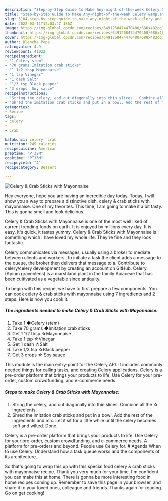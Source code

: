 ```yaml
---
description: "Step-by-Step Guide to Make Any-night-of-the-week Celery &amp;amp; Crab Sticks with Mayonnaise"
title: "Step-by-Step Guide to Make Any-night-of-the-week Celery &amp;amp; Crab Sticks with Mayonnaise"
slug: 5104-step-by-step-guide-to-make-any-night-of-the-week-celery-and-amp-crab-sticks-with-mayonnaise
date: 2022-03-11T12:03:47.186Z
image: https://img-global.cpcdn.com/recipes/6491268474470400/680x482cq70/celery-crab-sticks-with-mayonnaise-recipe-main-photo.jpg
thumbnail: https://img-global.cpcdn.com/recipes/6491268474470400/680x482cq70/celery-crab-sticks-with-mayonnaise-recipe-main-photo.jpg
cover: https://img-global.cpcdn.com/recipes/6491268474470400/680x482cq70/celery-crab-sticks-with-mayonnaise-recipe-main-photo.jpg
author: Blanche Pope
ratingvalue: 4.9
reviewcount: 41022
recipeingredient:
- "1 Celery stem"
- "70 grams Imitation crab sticks"
- "1 1/2 tbsp Mayonnaise"
- "1 tsp Vinegar"
- "1 dash Salt"
- "1/3 tsp Black pepper"
- "3 drops  Soy sauce"
recipeinstructions:
- "String the celery, and cut diagonally into thin slices.  Combine all the ☆ ingredients."
- "Shred the imitation crab sticks and put in a bowl. Add the rest of the ingredients and mix. Let it sit for a little while until the celery becomes soft and wilted. Done."
categories:
- Recipe
tags:
- celery
- 
- crab

katakunci: celery  crab 
nutrition: 249 calories
recipecuisine: American
preptime: "PT32M"
cooktime: "PT33M"
recipeyield: "4"
recipecategory: Dessert

---
```



![Celery &amp; Crab Sticks with Mayonnaise](https://img-global.cpcdn.com/recipes/6491268474470400/680x482cq70/celery-crab-sticks-with-mayonnaise-recipe-main-photo.jpg)

Hey everyone, hope you are having an incredible day today. Today, I will show you a way to prepare a distinctive dish, celery &amp; crab sticks with mayonnaise. One of my favorites. This time, I am going to make it a bit tasty. This is gonna smell and look delicious.

Celery &amp; Crab Sticks with Mayonnaise is one of the most well liked of current trending foods on earth. It is enjoyed by millions every day. It is easy, it's quick, it tastes yummy. Celery &amp; Crab Sticks with Mayonnaise is something which I have loved my whole life. They're fine and they look fantastic.

Celery communicates via messages, usually using a broker to mediate between clients and workers. To initiate a task the client adds a message to the queue, the broker then delivers that message to a. Contribute to celery/celery development by creating an account on GitHub. Celery (Apium graveolens) is a marshland plant in the family Apiaceae that has been cultivated as a vegetable since antiquity.


To begin with this recipe, we have to first prepare a few components. You can cook celery &amp; crab sticks with mayonnaise using 7 ingredients and 2 steps. Here is how you cook it.

<!--inarticleads1-->

##### The ingredients needed to make Celery &amp; Crab Sticks with Mayonnaise:

1. Take 1 ◆Celery (stem)
1. Take 70 grams ◆Imitation crab sticks
1. Get 1 1/2 tbsp ☆Mayonnaise
1. Take 1 tsp ☆Vinegar
1. Get 1 dash ☆Salt
1. Take 1/3 tsp ☆Black pepper
1. Get 3 drops ☆ Soy sauce


This module is the main entry-point for the Celery API. It includes commonly needed things for calling tasks, and creating Celery applications. Celery is a pre-order platform that brings your products to life. Use Celery for your pre-order, custom crowdfunding, and e-commerce needs. 

<!--inarticleads2-->

##### Steps to make Celery &amp; Crab Sticks with Mayonnaise:

1. String the celery, and cut diagonally into thin slices.  Combine all the ☆ ingredients.
1. Shred the imitation crab sticks and put in a bowl. Add the rest of the ingredients and mix. Let it sit for a little while until the celery becomes soft and wilted. Done.


Celery is a pre-order platform that brings your products to life. Use Celery for your pre-order, custom crowdfunding, and e-commerce needs. A platform for pre-orders and beyond. People use Celery for. # Agenda When to use Celery. Understand how a task queue works and the components of its architecture. 

So that's going to wrap this up with this special food celery &amp; crab sticks with mayonnaise recipe. Thank you very much for your time. I'm confident you can make this at home. There is gonna be more interesting food in home recipes coming up. Remember to save this page in your browser, and share it to your loved ones, colleague and friends. Thanks again for reading. Go on get cooking!
